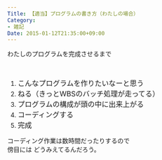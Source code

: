 ```yaml
---
Title: 【適当】プログラムの書き方（わたしの場合）
Category:
- 雑記
Date: 2015-01-12T21:35:00+09:00
---
```


わたしのプログラムを完成させるまで<div><div style="text-align: start;"><br></div><div><ol><li><span style="font-size: 16px;">こんなプログラムを作りたいなーと思う</span><br></li><li><span style="font-size: 16px;">ねる（きっとWBSのバッチ処理が走ってる）</span><br></li><li><span style="font-size: 16px;">プログラムの構成が頭の中に出来上がる</span><br></li><li><span style="font-size: 16px;">コーディングする</span><br></li><li><span style="font-size: 16px;">完成</span></li></ol><div>コーディング作業は数時間だったりするので</div></div></div><div>傍目には どうみえてるんだろう。</div>
